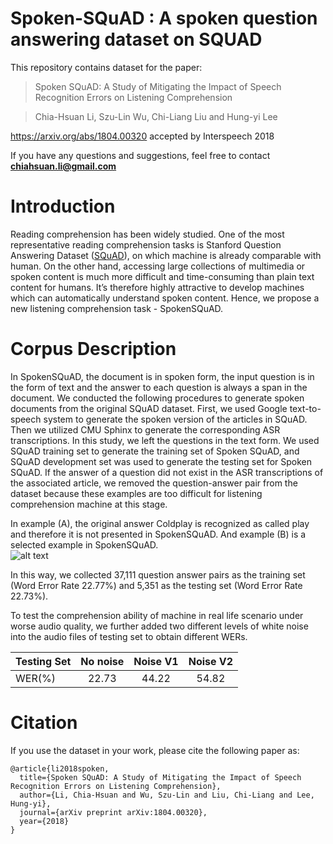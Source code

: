 # Spoken-SQuAD : A spoken question answering dataset on SQUAD

This repository contains dataset for the paper:
> Spoken SQuAD: A Study of Mitigating the Impact of Speech Recognition Errors on Listening Comprehension

> Chia-Hsuan Li, Szu-Lin Wu, Chi-Liang Liu and Hung-yi Lee

https://arxiv.org/abs/1804.00320
accepted by Interspeech 2018

If you have any questions and suggestions, feel free to contact **chiahsuan.li@gmail.com**

# Introduction
Reading comprehension has been widely studied. One of the most representative reading comprehension tasks is Stanford Question Answering Dataset ([SQuAD](https://arxiv.org/abs/1606.05250)), on which machine is already comparable with human. On the other hand, accessing large collections of multimedia or spoken content is much more difficult and time-consuming than plain text content for humans. It’s therefore highly attractive to develop machines
which can automatically understand spoken content. Hence, we propose a new listening comprehension task - SpokenSQuAD.

# Corpus Description
In SpokenSQuAD, the document is in spoken form, the input question is in the form of text and the answer to each question is always a span in the document. We conducted the following procedures to generate spoken documents from the original SQuAD dataset. First, we used Google text-to-speech system to generate the spoken version of the articles in SQuAD. Then we utilized CMU Sphinx to generate the corresponding ASR transcriptions. In this study, we left the questions in the text form. We used SQuAD training set to generate the training set of Spoken SQuAD, and SQuAD development set was used to generate the testing set for Spoken SQuAD. If the answer of a question did not exist in the ASR transcriptions of the associated article, we removed the question-answer pair from the dataset because these examples are too difficult for listening comprehension machine at this stage. 

In example (A), the original answer Coldplay is recognized as called play and therefore it is not presented in SpokenSQuAD. And example (B) is a selected example in SpokenSQuAD.     
![alt text](https://github.com/chiahsuan156/Spoken-SQuAD/blob/master/example.png)

In this way, we collected 37,111 question answer pairs as the training set (Word Error Rate 22.77%) and 5,351 as the testing set (Word Error Rate 22.73%).

To test the comprehension ability of machine in real life scenario under worse audio quality, we further added two different levels of white noise into the audio files of testing set to obtain different WERs.

| Testing Set   | No noise      | Noise V1  | Noise V2  |
| ------------- |:-------------:| :--------:| :--------:|
| WER(%)        | 22.73         |44.22      | 54.82     |

# Citation
If you use the dataset in your work, please cite the following paper as:

```
@article{li2018spoken,
  title={Spoken SQuAD: A Study of Mitigating the Impact of Speech Recognition Errors on Listening Comprehension},
  author={Li, Chia-Hsuan and Wu, Szu-Lin and Liu, Chi-Liang and Lee, Hung-yi},
  journal={arXiv preprint arXiv:1804.00320},
  year={2018}
}
```

